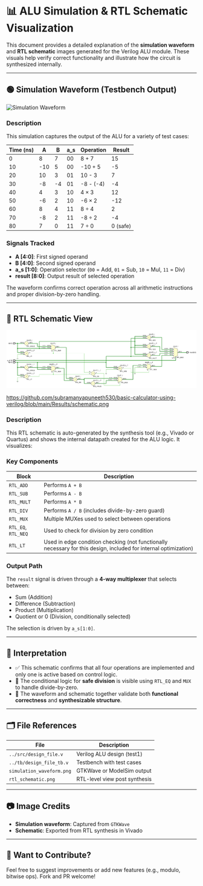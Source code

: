 # 📊 ALU Simulation & RTL Schematic Visualization

This document provides a detailed explanation of the **simulation waveform** and **RTL schematic** images generated for the Verilog ALU module. These visuals help verify correct functionality and illustrate how the circuit is synthesized internally.

---

## 🟢 Simulation Waveform (Testbench Output)

![Simulation Waveform](../path/to/simulation_waveform.png)

### Description

This simulation captures the output of the ALU for a variety of test cases:

| Time (ns) | A    | B    | a_s | Operation   | Result |
|-----------|------|------|-----|-------------|--------|
| 0         | 8    | 7    | 00  | 8 + 7       | 15     |
| 10        | -10  | 5    | 00  | -10 + 5     | -5     |
| 20        | 10   | 3    | 01  | 10 - 3      | 7      |
| 30        | -8   | -4   | 01  | -8 - (-4)   | -4     |
| 40        | 4    | 3    | 10  | 4 × 3       | 12     |
| 50        | -6   | 2    | 10  | -6 × 2      | -12    |
| 60        | 8    | 4    | 11  | 8 ÷ 4       | 2      |
| 70        | -8   | 2    | 11  | -8 ÷ 2      | -4     |
| 80        | 7    | 0    | 11  | 7 ÷ 0       | 0 (safe) |

### Signals Tracked

- **A [4:0]**: First signed operand
- **B [4:0]**: Second signed operand
- **a_s [1:0]**: Operation selector (`00` = Add, `01` = Sub, `10` = Mul, `11` = Div)
- **result [8:0]**: Output result of selected operation

The waveform confirms correct operation across all arithmetic instructions and proper division-by-zero handling.

---

## 🔩 RTL Schematic View

![My Project Logo](Results/schematic.png)

https://github.com/subramanyapuneeth530/basic-calculator-using-verilog/blob/main/Results/schematic.png

### Description

This RTL schematic is auto-generated by the synthesis tool (e.g., Vivado or Quartus) and shows the internal datapath created for the ALU logic. It visualizes:

### Key Components

| Block         | Description |
|---------------|-------------|
| `RTL_ADD`     | Performs `A + B` |
| `RTL_SUB`     | Performs `A - B` |
| `RTL_MULT`    | Performs `A * B` |
| `RTL_DIV`     | Performs `A / B` (includes divide-by-zero guard) |
| `RTL_MUX`     | Multiple MUXes used to select between operations |
| `RTL_EQ`, `RTL_NEQ` | Used to check for division by zero condition |
| `RTL_LT`      | Used in edge condition checking (not functionally necessary for this design, included for internal optimization) |

### Output Path

The `result` signal is driven through a **4-way multiplexer** that selects between:
- Sum (Addition)
- Difference (Subtraction)
- Product (Multiplication)
- Quotient or 0 (Division, conditionally selected)

The selection is driven by `a_s[1:0]`.

---

## 🧠 Interpretation

- ✅ This schematic confirms that all four operations are implemented and only one is active based on control logic.
- 🔀 The conditional logic for **safe division** is visible using `RTL_EQ` and `MUX` to handle divide-by-zero.
- 🧩 The waveform and schematic together validate both **functional correctness** and **synthesizable structure**.

---

## 🗂️ File References

| File                        | Description                    |
|-----------------------------|--------------------------------|
| `../src/design_file.v`      | Verilog ALU design (test1)     |
| `../tb/design_file_tb.v`    | Testbench with test cases      |
| `simulation_waveform.png`   | GTKWave or ModelSim output     |
| `rtl_schematic.png`         | RTL-level view post synthesis  |

---

## 📷 Image Credits

- **Simulation waveform**: Captured from `GTKWave`
- **Schematic**: Exported from RTL synthesis in Vivado

---

## 💬 Want to Contribute?

Feel free to suggest improvements or add new features (e.g., modulo, bitwise ops). Fork and PR welcome!
